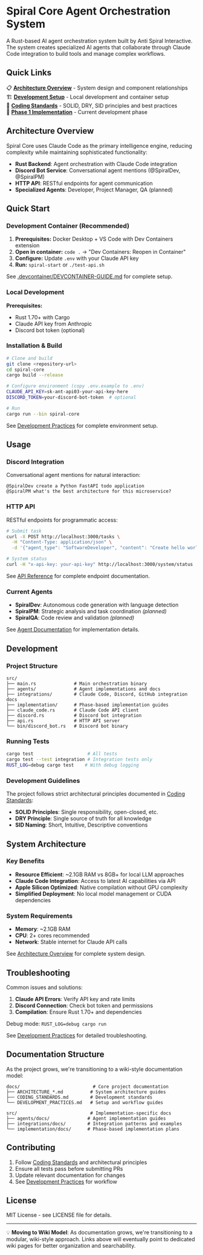 # Spiral Core Agent Orchestration System

A Rust-based AI agent orchestration system built by Anti Spiral Interactive. The system creates specialized AI agents that collaborate through Claude Code integration to build tools and manage complex workflows.

## Quick Links

📋 **[Architecture Overview](docs/ARCHITECTURE_OVERVIEW.md)** - System design and component relationships  
🏗️ **[Development Setup](docs/DEVELOPMENT_PRACTICES.md)** - Local development and container setup  
🔧 **[Coding Standards](docs/CODING_STANDARDS.md)** - SOLID, DRY, SID principles and best practices  
🚀 **[Phase 1 Implementation](src/implementation/docs/IMPLEMENTATION_PHASE1.md)** - Current development phase  

## Architecture Overview

Spiral Core uses Claude Code as the primary intelligence engine, reducing complexity while maintaining sophisticated functionality:

- **Rust Backend**: Agent orchestration with Claude Code integration
- **Discord Bot Service**: Conversational agent mentions (@SpiralDev, @SpiralPM)
- **HTTP API**: RESTful endpoints for agent communication
- **Specialized Agents**: Developer, Project Manager, QA (planned)

## Quick Start

### Development Container (Recommended)

1. **Prerequisites:** Docker Desktop + VS Code with Dev Containers extension
2. **Open in container:** `code .` → "Dev Containers: Reopen in Container"
3. **Configure:** Update `.env` with your Claude API key
4. **Run:** `spiral-start` or `./test-api.sh`

See [.devcontainer/DEVCONTAINER-GUIDE.md](.devcontainer/DEVCONTAINER-GUIDE.md) for complete setup.

### Local Development

**Prerequisites:**

- Rust 1.70+ with Cargo
- Claude API key from Anthropic
- Discord bot token (optional)

### Installation & Build

```bash
# Clone and build
git clone <repository-url>
cd spiral-core
cargo build --release

# Configure environment (copy .env.example to .env)
CLAUDE_API_KEY=sk-ant-api03-your-api-key-here
DISCORD_TOKEN=your-discord-bot-token  # optional

# Run
cargo run --bin spiral-core
```

See [Development Practices](docs/DEVELOPMENT_PRACTICES.md) for complete environment setup.

## Usage

### Discord Integration

Conversational agent mentions for natural interaction:

```
@SpiralDev create a Python FastAPI todo application
@SpiralPM what's the best architecture for this microservice?
```

### HTTP API

RESTful endpoints for programmatic access:

```bash
# Submit task
curl -X POST http://localhost:3000/tasks \
  -H "Content-Type: application/json" \
  -d '{"agent_type": "SoftwareDeveloper", "content": "Create hello world in Rust"}'

# System status
curl -H "x-api-key: your-api-key" http://localhost:3000/system/status
```

See [API Reference](src/api/API_REFERENCE.md) for complete endpoint documentation.

### Current Agents

- **SpiralDev**: Autonomous code generation with language detection  
- **SpiralPM**: Strategic analysis and task coordination _(planned)_  
- **SpiralQA**: Code review and validation _(planned)_

See [Agent Documentation](src/agents/docs/) for implementation details.

## Development

### Project Structure

```
src/
├── main.rs              # Main orchestration binary
├── agents/              # Agent implementations and docs
├── integrations/        # Claude Code, Discord, GitHub integration docs
├── implementation/      # Phase-based implementation guides
├── claude_code.rs       # Claude Code API client
├── discord.rs           # Discord bot integration
├── api.rs               # HTTP API server
└── bin/discord_bot.rs   # Discord bot binary
```

### Running Tests

```bash
cargo test                    # All tests
cargo test --test integration # Integration tests only
RUST_LOG=debug cargo test    # With debug logging
```

### Development Guidelines

The project follows strict architectural principles documented in [Coding Standards](docs/CODING_STANDARDS.md):

- **SOLID Principles**: Single responsibility, open-closed, etc.
- **DRY Principle**: Single source of truth for all knowledge
- **SID Naming**: Short, Intuitive, Descriptive conventions

## System Architecture

### Key Benefits

- **Resource Efficient**: ~2.1GB RAM vs 8GB+ for local LLM approaches
- **Claude Code Integration**: Access to latest AI capabilities via API
- **Apple Silicon Optimized**: Native compilation without GPU complexity
- **Simplified Deployment**: No local model management or CUDA dependencies

### System Requirements

- **Memory**: ~2.1GB RAM  
- **CPU**: 2+ cores recommended  
- **Network**: Stable internet for Claude API calls

See [Architecture Overview](docs/ARCHITECTURE_OVERVIEW.md) for complete system design.

## Troubleshooting

Common issues and solutions:

1. **Claude API Errors**: Verify API key and rate limits
2. **Discord Connection**: Check bot token and permissions  
3. **Compilation**: Ensure Rust 1.70+ and dependencies

Debug mode: `RUST_LOG=debug cargo run`

See [Development Practices](docs/DEVELOPMENT_PRACTICES.md) for detailed troubleshooting.

## Documentation Structure

As the project grows, we're transitioning to a wiki-style documentation model:

```
docs/                           # Core project documentation
├── ARCHITECTURE_*.md          # System architecture guides
├── CODING_STANDARDS.md        # Development standards
└── DEVELOPMENT_PRACTICES.md   # Setup and workflow guides

src/                           # Implementation-specific docs
├── agents/docs/              # Agent implementation guides
├── integrations/docs/        # Integration patterns and examples
└── implementation/docs/      # Phase-based implementation plans
```

## Contributing

1. Follow [Coding Standards](docs/CODING_STANDARDS.md) and architectural principles
2. Ensure all tests pass before submitting PRs  
3. Update relevant documentation for changes
4. See [Development Practices](docs/DEVELOPMENT_PRACTICES.md) for workflow

## License

MIT License - see LICENSE file for details.

---

💡 **Moving to Wiki Model**: As documentation grows, we're transitioning to a modular, wiki-style approach. Links above will eventually point to dedicated wiki pages for better organization and searchability.
